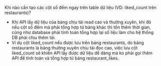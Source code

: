 Khi nào cần tạo các cột số đếm ngay trên table dữ liệu (VD: liked_count trên restaurants)?

- Khi API lấy dữ liệu của bảng chịu tải read cao và thường xuyên, khi đó nếu cột số đếm mà phải tổng hợp từ bảng khác thì tốn thêm thời gian, cũng như database phải tính toán tổng hợp lại số liệu làm cho hệ thống DB phải chịu thêm tải.
- Ví dụ cột liked_count nếu được lưu trên bảng restaurants, do bảng restaurants là bảng thường xuyên chịu tải đọc cao, việc lưu cột liked_count sẽ khiến API lấy được dữ liệu dễ dàng mà ko phải gọi thêm API để tính toán và tổng hợp từ bảng restaurant_likes.
